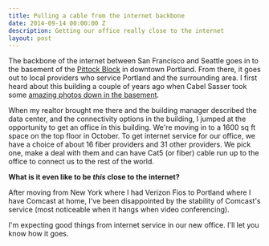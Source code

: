 ```yaml
---
title: Pulling a cable from the internet backbone
date: 2014-09-14 00:00:00 Z
description: Getting our office really close to the internet
layout: post
---
```


The backbone of the internet between San Francisco and Seattle goes in to the basement of the [Pittock Block](http://en.wikipedia.org/wiki/Pittock_Block) in downtown Portland. From there, it goes out to local providers who service Portland and the surrounding area. I first heard about this building a couple of years ago when Cabel Sasser took some [amazing photos down in the basement](http://cabel.me/2012/12/19/the-basement/).

When my realtor brought me there and the building manager described the data center, and the connectivity options in the building, I jumped at the opportunity to get an office in this building. We're moving in to a 1600 sq ft space on the top floor in October. To get internet service for our office, we have a choice of about 16 fiber providers and 31 other providers. We pick one, make a deal with them and can have Cat5 (or fiber) cable run up to the office to connect us to the rest of the world.

**What is it even like to be _this_ close to the internet?**

 After moving from New York where I had Verizon Fios to Portland where I have Comcast at home, I've been disappointed by the stability of Comcast's service (most noticeable when it hangs when video conferencing).

I'm expecting good things from internet service in our new office. I'll let you know how it goes.
